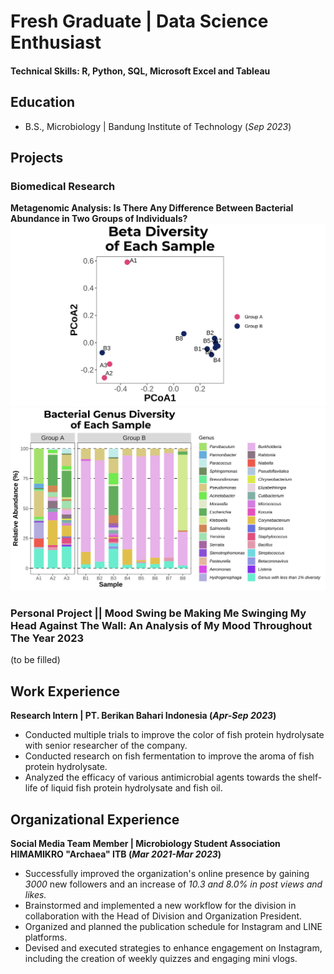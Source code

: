 # Fresh Graduate | Data Science Enthusiast

#### Technical Skills: R, Python, SQL, Microsoft Excel and Tableau

## Education	 			        		
- B.S., Microbiology | Bandung Institute of Technology (_Sep 2023_)

## Projects
### Biomedical Research
**Metagenomic Analysis: Is There Any Difference Between Bacterial Abundance in Two Groups of Individuals?**
![plot](https://github.com/mystogray/mystogray-undergrad-thesis/blob/main/.assets/porto_betadiv.svg) ![plot](https://github.com/mystogray/mystogray-undergrad-thesis/blob/main/.assets/porto_genusabundance.svg)
### Personal Project || **Mood Swing be Making Me Swinging My Head Against The Wall:** An Analysis of My Mood Throughout The Year 2023
(to be filled)

## Work Experience
**Research Intern | PT. Berikan Bahari Indonesia (_Apr-Sep 2023_)**
- Conducted multiple trials to improve the color of fish protein hydrolysate with senior researcher of the company.
- Conducted research on fish fermentation to improve the aroma of fish protein hydrolysate.
- Analyzed the efficacy of various antimicrobial agents towards the shelf-life of liquid fish protein hydrolysate and fish oil.

## Organizational Experience
**Social Media Team Member | Microbiology Student Association HIMAMIKRO "Archaea" ITB (_Mar 2021-Mar 2023_)**
- Successfully improved the organization's online presence by gaining *3000* new followers and an increase of *10.3 and 8.0% in post views and likes.*
- Brainstormed and implemented a new workflow for the division in collaboration with the Head of Division and Organization President.
- Organized and planned the publication schedule for Instagram and LINE platforms.
- Devised and executed strategies to enhance engagement on Instagram, including the creation of weekly quizzes and engaging mini vlogs.
